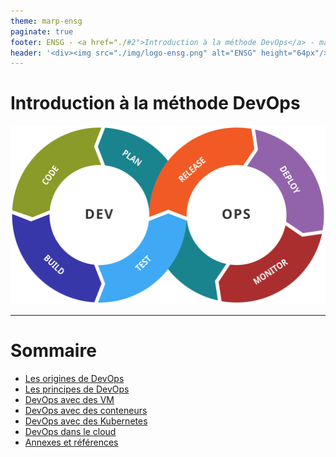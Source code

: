 ```yaml
---
theme: marp-ensg
paginate: true
footer: ENSG - <a href="./#2">Introduction à la méthode DevOps</a> - mars 2025
header: '<div><img src="./img/logo-ensg.png" alt="ENSG" height="64px"/></div>'
---
```


# Introduction à la méthode DevOps

<div class="illustration">

![h:300px](img/Devops-toolchain.svg)

</div>

---

# Sommaire

- [Les origines de DevOps](origines.html)
- [Les principes de DevOps](principes.html)
- [DevOps avec des VM](vm.html)
- [DevOps avec des conteneurs](conteneurs.html)
- [DevOps avec des Kubernetes](kubernetes.html)
- [DevOps dans le cloud](cloud.html)
- [Annexes et références](https://mborne.github.io/cours-devops/annexe/)
